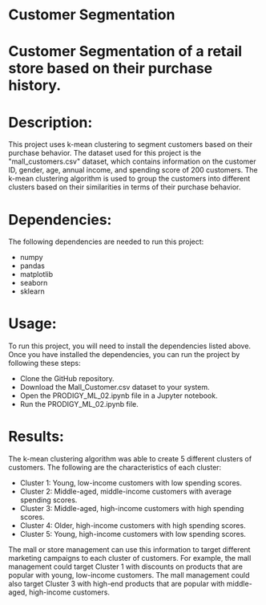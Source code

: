 # Customer Segmentation

# Customer Segmentation of a retail store based on their purchase history.

# Description:
This project uses k-mean clustering to segment customers based on their purchase behavior. The dataset used for this project is the "mall_customers.csv" dataset, which contains information on the customer ID, gender, age, annual income, and spending score of 200 customers. The k-mean clustering algorithm is used to group the customers into different clusters based on their similarities in terms of their purchase behavior.

# Dependencies:
The following dependencies are needed to run this project:
- numpy
- pandas
- matplotlib
- seaborn
- sklearn

# Usage:
To run this project, you will need to install the dependencies listed above. Once you have installed the dependencies, you can run the project by following these steps:

- Clone the GitHub repository.
- Download the Mall_Customer.csv dataset to your system.
- Open the PRODIGY_ML_02.ipynb file in a Jupyter notebook.
- Run the PRODIGY_ML_02.ipynb file.

# Results:
The k-mean clustering algorithm was able to create 5 different clusters of customers. The following are the characteristics of each cluster:

- Cluster 1: Young, low-income customers with low spending scores.
- Cluster 2: Middle-aged, middle-income customers with average spending scores.
- Cluster 3: Middle-aged, high-income customers with high spending scores.
- Cluster 4: Older, high-income customers with high spending scores.
- Cluster 5: Young, high-income customers with low spending scores.

The mall or store management can use this information to target different marketing campaigns to each cluster of customers. For example, the mall management could target Cluster 1 with discounts on products that are popular with young, low-income customers. The mall management could also target Cluster 3 with high-end products that are popular with middle-aged, high-income customers.
